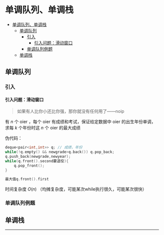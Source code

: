 # 单调队列、单调栈

- [单调队列、单调栈](#单调队列单调栈)
  - [单调队列](#单调队列)
    - [引入](#引入)
      - [引入问题：滑动窗口](#引入问题滑动窗口)
    - [单调队列例题](#单调队列例题)
  - [单调栈](#单调栈)

## 单调队列

### 引入

#### 引入问题：滑动窗口

> 如果有人比你小还比你强，那你就没有任何用了——noip

有 $n$ 个 oier ，每个 oier 有成绩和考试，保证给定数据中 oier 的出生年份单调，求每 $k$ 个年份时这 $n$ 个 oier 的最大成绩

伪代码：

```cpp
deque<pair<int,int>> q; // 成绩，年份
while(!q.empty() && newgrade>q.back()) q.pop_back;
q.push_back(newgrade,newyear);
while(q.front().second要退役){
    q.pop_front();
}

最大值q.front().first
```

时间复杂度 $O(n)$ （均摊复杂度，可能某次while执行很久，可能某次很快）

### 单调队列例题

## 单调栈

---
